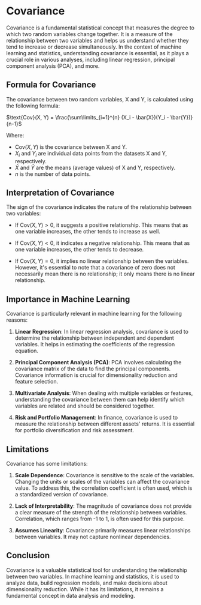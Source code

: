 # Covariance

Covariance is a fundamental statistical concept that measures the degree to which two random variables change together. It is a measure of the relationship between two variables and helps us understand whether they tend to increase or decrease simultaneously. In the context of machine learning and statistics, understanding covariance is essential, as it plays a crucial role in various analyses, including linear regression, principal component analysis (PCA), and more.

## Formula for Covariance

The covariance between two random variables, X and Y, is calculated using the following formula:

$\text{Cov}(X, Y) = \frac{\sum\limits_{i=1}^{n} (X_i - \bar{X})(Y_i - \bar{Y})}{n-1}$

Where:
- $\text{Cov}(X, Y)$ is the covariance between X and Y.
- $X_i$ and $Y_i$ are individual data points from the datasets X and Y, respectively.
- $\bar{X}$ and $\bar{Y}$ are the means (average values) of X and Y, respectively.
- $n$ is the number of data points.

## Interpretation of Covariance

The sign of the covariance indicates the nature of the relationship between two variables:

- If $\text{Cov}(X, Y) > 0$, it suggests a positive relationship. This means that as one variable increases, the other tends to increase as well.

- If $\text{Cov}(X, Y) < 0$, it indicates a negative relationship. This means that as one variable increases, the other tends to decrease.

- If $\text{Cov}(X, Y) = 0$, it implies no linear relationship between the variables. However, it's essential to note that a covariance of zero does not necessarily mean there is no relationship; it only means there is no linear relationship.

## Importance in Machine Learning

Covariance is particularly relevant in machine learning for the following reasons:

1. **Linear Regression**: In linear regression analysis, covariance is used to determine the relationship between independent and dependent variables. It helps in estimating the coefficients of the regression equation.

2. **Principal Component Analysis (PCA)**: PCA involves calculating the covariance matrix of the data to find the principal components. Covariance information is crucial for dimensionality reduction and feature selection.

3. **Multivariate Analysis**: When dealing with multiple variables or features, understanding the covariance between them can help identify which variables are related and should be considered together.

4. **Risk and Portfolio Management**: In finance, covariance is used to measure the relationship between different assets' returns. It is essential for portfolio diversification and risk assessment.

## Limitations

Covariance has some limitations:

1. **Scale Dependence**: Covariance is sensitive to the scale of the variables. Changing the units or scales of the variables can affect the covariance value. To address this, the correlation coefficient is often used, which is a standardized version of covariance.

2. **Lack of Interpretability**: The magnitude of covariance does not provide a clear measure of the strength of the relationship between variables. Correlation, which ranges from -1 to 1, is often used for this purpose.

3. **Assumes Linearity**: Covariance primarily measures linear relationships between variables. It may not capture nonlinear dependencies.

## Conclusion

Covariance is a valuable statistical tool for understanding the relationship between two variables. In machine learning and statistics, it is used to analyze data, build regression models, and make decisions about dimensionality reduction. While it has its limitations, it remains a fundamental concept in data analysis and modeling.
